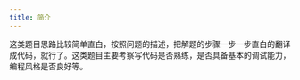 ```yaml
---
title: 简介
---
```


这类题目思路比较简单直白，按照问题的描述，把解题的步骤一步一步直白的翻译成代码，就行了。这类题目主要考察写代码是否熟练，是否具备基本的调试能力，编程风格是否良好等。

